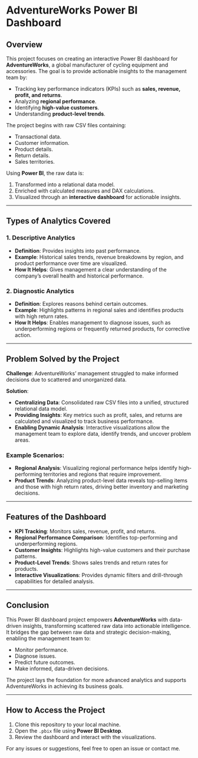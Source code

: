 # AdventureWorks Power BI Dashboard

## Overview
This project focuses on creating an interactive Power BI dashboard for **AdventureWorks**, a global manufacturer of cycling equipment and accessories. The goal is to provide actionable insights to the management team by:
- Tracking key performance indicators (KPIs) such as **sales, revenue, profit, and returns**.
- Analyzing **regional performance**.
- Identifying **high-value customers**.
- Understanding **product-level trends**.

The project begins with raw CSV files containing:
- Transactional data.
- Customer information.
- Product details.
- Return details.
- Sales territories.

Using **Power BI**, the raw data is:
1. Transformed into a relational data model.
2. Enriched with calculated measures and DAX calculations.
3. Visualized through an **interactive dashboard** for actionable insights.

---

## Types of Analytics Covered

### 1. **Descriptive Analytics**
   - **Definition**: Provides insights into past performance.
   - **Example**: Historical sales trends, revenue breakdowns by region, and product performance over time are visualized.
   - **How It Helps**: Gives management a clear understanding of the company’s overall health and historical performance.

### 2. **Diagnostic Analytics**
   - **Definition**: Explores reasons behind certain outcomes.
   - **Example**: Highlights patterns in regional sales and identifies products with high return rates.
   - **How It Helps**: Enables management to diagnose issues, such as underperforming regions or frequently returned products, for corrective action.
     
---

## Problem Solved by the Project

**Challenge**: AdventureWorks’ management struggled to make informed decisions due to scattered and unorganized data.

**Solution**:
- **Centralizing Data**: Consolidated raw CSV files into a unified, structured relational data model.
- **Providing Insights**: Key metrics such as profit, sales, and returns are calculated and visualized to track business performance.
- **Enabling Dynamic Analysis**: Interactive visualizations allow the management team to explore data, identify trends, and uncover problem areas.

### Example Scenarios:
- **Regional Analysis**: Visualizing regional performance helps identify high-performing territories and regions that require improvement.
- **Product Trends**: Analyzing product-level data reveals top-selling items and those with high return rates, driving better inventory and marketing decisions.

---

## Features of the Dashboard
- **KPI Tracking**: Monitors sales, revenue, profit, and returns.
- **Regional Performance Comparison**: Identifies top-performing and underperforming regions.
- **Customer Insights**: Highlights high-value customers and their purchase patterns.
- **Product-Level Trends**: Shows sales trends and return rates for products.
- **Interactive Visualizations**: Provides dynamic filters and drill-through capabilities for detailed analysis.

---

## Conclusion
This Power BI dashboard project empowers **AdventureWorks** with data-driven insights, transforming scattered raw data into actionable intelligence. It bridges the gap between raw data and strategic decision-making, enabling the management team to:
- Monitor performance.
- Diagnose issues.
- Predict future outcomes.
- Make informed, data-driven decisions.

The project lays the foundation for more advanced analytics and supports AdventureWorks in achieving its business goals.

---

## How to Access the Project
1. Clone this repository to your local machine.
2. Open the `.pbix` file using **Power BI Desktop**.
3. Review the dashboard and interact with the visualizations.

For any issues or suggestions, feel free to open an issue or contact me.
